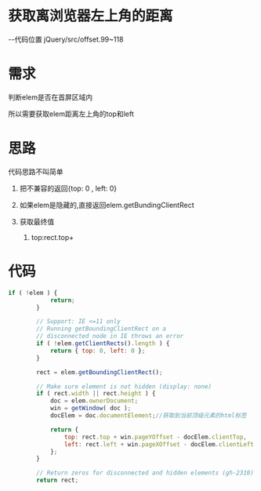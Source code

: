 # 获取离浏览器左上角的距离

--代码位置 jQuery/src/offset.99~118

# 需求

判断elem是否在首屏区域内

所以需要获取elem距离左上角的top和left


# 思路

代码思路不叫简单

1. 把不兼容的返回{top: 0 , left: 0}
2. 如果elem是隐藏的,直接返回elem.getBundingClientRect
3. 获取最终值

    1. top:rect.top+
# 代码

```javascript
if ( !elem ) {
			return;
		}

		// Support: IE <=11 only
		// Running getBoundingClientRect on a
		// disconnected node in IE throws an error
		if ( !elem.getClientRects().length ) {
			return { top: 0, left: 0 };
		}

		rect = elem.getBoundingClientRect();

		// Make sure element is not hidden (display: none)
		if ( rect.width || rect.height ) {
			doc = elem.ownerDocument;
			win = getWindow( doc );
			docElem = doc.documentElement;//获取到当前顶级元素的html标签

			return {
				top: rect.top + win.pageYOffset - docElem.clientTop,
				left: rect.left + win.pageXOffset - docElem.clientLeft
			};
		}

		// Return zeros for disconnected and hidden elements (gh-2310)
		return rect;
```